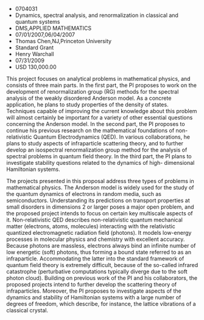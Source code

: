 
* 0704031
* Dynamics, spectral analysis, and renormalization in classical and quantum systems
* DMS,APPLIED MATHEMATICS
* 07/01/2007,06/04/2007
* Thomas Chen,NJ,Princeton University
* Standard Grant
* Henry Warchall
* 07/31/2009
* USD 130,000.00

This project focuses on analytical problems in mathematical physics, and
consists of three main parts. In the first part, the PI proposes to work on the
development of renormalization group (RG) methods for the spectral analysis of
the weakly disordered Anderson model. As a concrete application, he plans to
study properties of the density of states. Techniques capable of improving the
current knowledge about this problem will almost certainly be important for a
variety of other essential questions concerning the Anderson model. In the
second part, the PI proposes to continue his previous research on the
mathematical foundations of non-relativistic Quantum Electrodynamics (QED). In
various collaborations, he plans to study aspects of infraparticle scattering
theory, and to further develop an isospectral renormalization group method for
the analysis of spectral problems in quantum field theory. In the third part,
the PI plans to investigate stability questions related to the dynamics of high-
dimensional Hamiltonian systems.

The projects presented in this proposal address three types of problems in
mathematical physics. The Anderson model is widely used for the study of the
quantum dynamics of electrons in random media, such as semiconductors.
Understanding its predictions on transport properties at small disorders in
dimensions 2 or larger poses a major open problem, and the proposed project
intends to focus on certain key multiscale aspects of it. Non-relativistic QED
describes non-relativistic quantum mechanical matter (electrons, atoms,
molecules) interacting with the relativistic quantized electromagnetic radiation
field (photons). It models low-energy processes in molecular physics and
chemistry with excellent accuracy. Because photons are massless, electrons
always bind an infinite number of low energetic (soft) photons, thus forming a
bound state referred to as an infraparticle. Accommodating the latter into the
standard framework of quantum field theory is extremely difficult, because of
the so-called infrared catastrophe (perturbative computations typically diverge
due to the soft photon cloud). Building on previous work of the PI and his
collaborators, the proposed projects intend to further develop the scattering
theory of infraparticles. Moreover, the PI proposes to investigate aspects of
the dynamics and stability of Hamiltonian systems with a large number of degrees
of freedom, which describe, for instance, the lattice vibrations of a classical
crystal.
